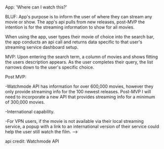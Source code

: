 App: 'Where can I watch this?'

BLUF: App's purpose is to inform the user of where they can stream any movie or show. The app's api pulls from new releases, post-MVP the intention is for the streaming information to show for all movies.

When using the app, user types their movie of choice into the search bar, the app conducts an api call and returns data specific to that user's streaming service dashboard setup. 

MVP: 
Upon entering the search term, a column of movies and shows fitting the users description appears. As the user completes their query, the list narrows down to the user's specific choice.

Post MVP:

-Watchmode API has information for over 600,000 movies, however they only provide streaming info for the 100 newest releases. Post-MVP I will need to incorporate a new API that provides streaming info for a minimum of 300,000 movies. 

-International capability.

-For VPN users, if the movie is not available via their local streaming service, a popup with a link to an international version of their service could help the user still watch the film. -->

api credit: Watchmode API 